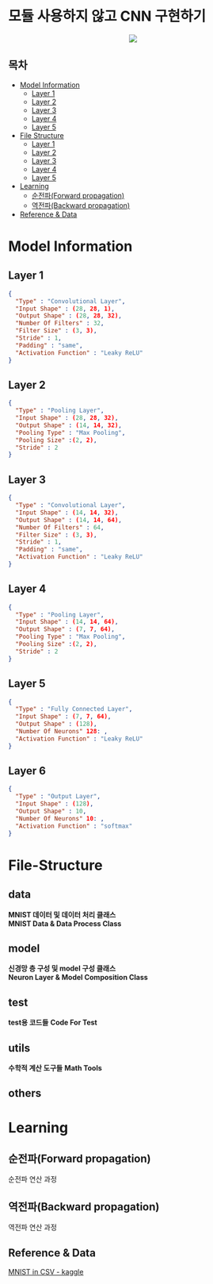 # 모듈 사용하지 않고 CNN 구현하기

<div align="center">
<img src="https://img.shields.io/badge/Python-black?style=flat&logo=python&logoColor=#3776AB"/> 
</div>

## 목차
- [Model Information](#model-information)
  * [Layer 1](#layer-1)
  * [Layer 2](#layer-2)
  * [Layer 3](#layer-3)
  * [Layer 4](#layer-4)
  * [Layer 5](#layer-5)
- [File Structure](#File-Structure)
  * [Layer 1](#Layer-1)
  * [Layer 2](#Layer-2)
  * [Layer 3](#Layer-3)
  * [Layer 4](#Layer-4)
  * [Layer 5](#Layer-5)
- [Learning](#learning)
  * [순전파(Forward propagation)](#순전파forward-propagation)
  * [역전파(Backward propagation)](#역전파backward-propagation)
- [Reference & Data](#reference--data)



# Model Information

## Layer 1
~~~ JSON
{
  "Type" : "Convolutional Layer",
  "Input Shape" : (28, 28, 1),
  "Output Shape" : (28, 28, 32),
  "Number Of Filters" : 32,
  "Filter Size" : (3, 3),
  "Stride" : 1, 
  "Padding" : "same",
  "Activation Function" : "Leaky ReLU"
}
~~~
## Layer 2

~~~ JSON
{
  "Type" : "Pooling Layer",
  "Input Shape" : (28, 28, 32),
  "Output Shape" : (14, 14, 32),
  "Pooling Type" : "Max Pooling",
  "Pooling Size" :(2, 2),
  "Stride" : 2
}
~~~

## Layer 3

~~~ JSON
{
  "Type" : "Convolutional Layer",
  "Input Shape" : (14, 14, 32),
  "Output Shape" : (14, 14, 64),
  "Number Of Filters" : 64,
  "Filter Size" : (3, 3),
  "Stride" : 1, 
  "Padding" : "same",
  "Activation Function" : "Leaky ReLU"
}
~~~

## Layer 4

~~~ JSON
{
  "Type" : "Pooling Layer",
  "Input Shape" : (14, 14, 64),
  "Output Shape" : (7, 7, 64),
  "Pooling Type" : "Max Pooling",
  "Pooling Size" :(2, 2),
  "Stride" : 2
}
~~~

## Layer 5

~~~ JSON
{
  "Type" : "Fully Connected Layer",
  "Input Shape" : (7, 7, 64),
  "Output Shape" : (128),
  "Number Of Neurons" 128: , 
  "Activation Function" : "Leaky ReLU"
}
~~~

## Layer 6

~~~ JSON
{
  "Type" : "Output Layer",
  "Input Shape" : (128),
  "Output Shape" : 10,
  "Number Of Neurons" 10: , 
  "Activation Function" : "softmax"
}
~~~

# File-Structure

## data
**MNIST 데이터 및 데이터 처리 클래스** <br>
**MNIST Data & Data Process Class**
## model
**신경망 층 구성 및 model 구성 클래스** <br>
**Neuron Layer & Model Composition Class**
## test
**test용 코드들**
**Code For Test**
## utils
**수학적 계산 도구들**
**Math Tools**
## others

# Learning

## 순전파(Forward propagation)
순전파 연산 과정

## 역전파(Backward propagation)
역전파 연산 과정

## Reference & Data
[MNIST in CSV - kaggle](https://www.kaggle.com/datasets/oddrationale/mnist-in-csv)

